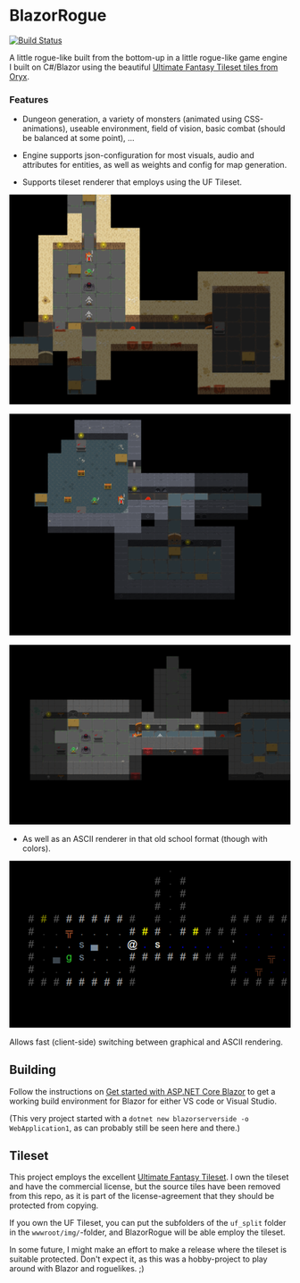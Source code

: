 # BlazorRogue

[![Build Status](https://dev.azure.com/tedconsultingdk/BlazorRogueAz/_apis/build/status/dontrolle.BlazorRogue?branchName=master)](https://dev.azure.com/tedconsultingdk/BlazorRogueAz/_build/latest?definitionId=1&branchName=master)

A little rogue-like built from the bottom-up in a little rogue-like game engine I built on C#/Blazor using the beautiful [Ultimate Fantasy Tileset tiles from Oryx](https://www.oryxdesignlab.com/ultimatefantasy).

### Features

* Dungeon generation, a variety of monsters (animated using CSS-animations), useable environment, field of vision, basic combat (should be balanced at some point), ...

* Engine supports json-configuration for most visuals, audio and attributes for entities, as well as weights and config for map generation.

* Supports tileset renderer that employs using the UF Tileset.

![BlazorRogue Screenshot 1](/img/BlazorRogue1.PNG)

![BlazorRogue Screenshot 2](/img/BlazorRogue2.PNG)

![BlazorRogue Screenshot 3](/img/BlazorRogue3.PNG)

* As well as an ASCII renderer in that old school format (though with colors).

![BlazorRogue Screenshot 3 - in ASCII](/img/BlazorRogue3_ascii.PNG)

Allows fast (client-side) switching between graphical and ASCII rendering.

## Building

Follow the instructions on [Get started with ASP.NET Core Blazor](https://docs.microsoft.com/en-us/aspnet/core/blazor/get-started) to get a working build environment for Blazor for either VS code or Visual Studio. 

(This very project started with  a `dotnet new blazorserverside -o WebApplication1`, as can probably still be seen here and there.)

## Tileset

This project employs the excellent [Ultimate Fantasy Tileset](https://www.oryxdesignlab.com/ultimatefantasy). I own the tileset and have the commercial license, but the source tiles have been removed from this repo, as it is part of the license-agreement that they should be protected from copying.

If you own the UF Tileset, you can put the subfolders of the `uf_split` folder in the `wwwroot/img/`-folder, and BlazorRogue will be able employ the tileset.

In some future, I might make an effort to make a release where the tileset is suitable protected. Don't expect it, as this was a hobby-project to play around with Blazor and roguelikes. ;)
